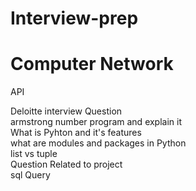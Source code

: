 # Interview-prep





<h1> Computer Network </h2>


<h> API</h>


<p>
Deloitte interview Question   <br>
armstrong number program and explain it  <br>
What is Pyhton and it's features <br>
what are modules and packages in Python <br>
list vs tuple <br>
Question Related to project <br>
sql Query <br>
</p>
